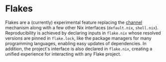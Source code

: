 # Flakes

Flakes are a (currently) experimental feature replacing the
[channel](https://nixos.org/manual/nix/stable/package-management/basic-package-mgmt.html)
mechanism along with a few other Nix interfaces (`default.nix`, `shell.nix`).
Reproducibility is achieved by declaring inputs in `flake.nix` whose resolved
versions are pinned in `flake.lock`, like the package managers for many
programming languages, enabling easy updates of dependencies. In addition,
the project's interface is also declared in `flake.nix`, creating a unified
experience for interacting with any Flake project.
